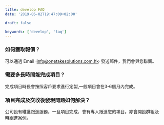 ```yaml
---
title: develop FAQ
date: '2019-05-02T19:47:09+02:00' 

draft: false

keywords: ['develop', 'faq']
---
```



### 如何獲取報價？
可以通過 Email ·info@onetakesolutions.com.hk· 發送郵件，我們會與您聯繫。

### 需要多長時間能完成項目？
完成項目時長會按照客戶要求進行定製,一般項目會在3-6個月內完成。

### 項目完成及交收後發現問題如何解決？
公司設有維護跟進服務，一旦項目完成，會有專人跟進您的項目，亦會開設群組及時跟進案例。
